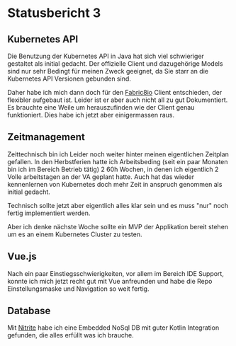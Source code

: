 # Statusbericht 3

## Kubernetes API

Die Benutzung der Kubernetes API in Java hat sich viel schwieriger gestaltet als initial gedacht. Der offizielle Client und dazugehörige Models sind nur sehr Bedingt
für meinen Zweck geeignet, da Sie starr an die Kubernetes API Versionen gebunden sind.

Daher habe ich mich dann doch für den [Fabric8io](https://github.com/fabric8io/kubernetes-client) Client entschieden, der flexibler aufgebaut ist.
Leider ist er aber auch nicht all zu gut Dokumentiert. Es brauchte eine Weile um herauszufinden wie der Client genau funktioniert.
Dies habe ich jetzt aber einigermassen raus.

## Zeitmanagement

Zeittechnisch bin ich Leider noch weiter hinter meinen eigentlichen Zeitplan gefallen. In den Herbstferien hatte ich Arbeitsbeding (seit ein paar Monaten bin ich im Bereich Betrieb tätig) 2 60h Wochen, in denen ich eigentlich 2 Volle arbeitstagen an der VA geplant hatte.
Auch hat das wieder kennenlernen von Kubernetes doch mehr Zeit in anspruch genommen als initial gedacht.

Technisch sollte jetzt aber eigentlich alles klar sein und es muss "nur" noch fertig implementiert werden.

Aber ich denke nächste Woche sollte ein MVP der Applikation bereit stehen um es an einem Kubernetes Cluster zu testen.

## Vue.js

Nach ein paar Einstiegsschwierigkeiten, vor allem im Bereich IDE Support, konnte ich mich jetzt recht gut mit Vue anfreunden und habe die Repo Einstellungsmaske und Navigation so weit fertig.

## Database

Mit [Nitrite](https://github.com/dizitart/nitrite-database) habe ich eine Embedded NoSql DB mit guter Kotlin Integration gefunden, die alles erfüllt was ich brauche.
